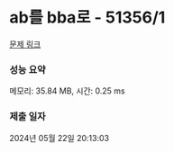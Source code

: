 # ab를 bba로 - 51356/1 

[문제 링크](https://level.goorm.io/exam/51356/ab%EB%A5%BC-bba%EB%A1%9C/quiz/1) 

### 성능 요약

메모리: 35.84 MB, 시간: 0.25 ms

### 제출 일자

2024년 05월 22일 20:13:03

